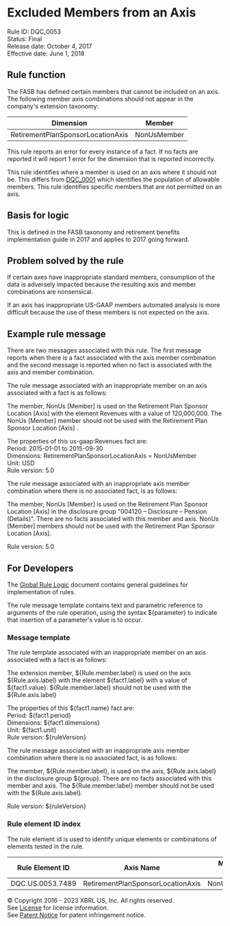 # Excluded Members from an Axis
Rule ID: DQC_0053  
Status:  Final  
Release date: October 4, 2017  
Effective date: June 1, 2018  

## Rule function

The FASB has defined certain members that cannot be included on an axis. The following member axis combinations should not appear in the company's extension taxonomy:

| Dimension | Member |
| --- | --- |
| RetirementPlanSponsorLocationAxis | NonUsMember |

This rule reports an error for every instance of a fact. If no facts are reported it will report 1 error for the dimension that is reported incorrectly.  

This rule identifies where a member is used on an axis where it should not be. This differs from [DQC_0001](/dqc_0001) which identifies the population of allowable members. This rule identifies specific members that are not permitted on an axis.  

## Basis for logic  

This is defined in the FASB taxonomy and retirement benefits implementation guide in 2017 and applies to 2017 going forward.  

## Problem solved by the rule

If certain axes have inappropriate standard members, consumption of the data is adversely impacted because the resulting axis and member combinations are nonsensical.  

If an axis has inappropriate US-GAAP members automated analysis is more difficult because the use of these members is not expected on the axis.  

## Example rule message

There are two messages associated with this rule. The first message reports when there is a fact associated with the axis member combination and the second message is reported when no fact is associated with the axis and member combination.  

The rule message associated with an inappropriate member on an axis associated with a fact is as follows:

The member, NonUs [Member] is used on the Retirement Plan Sponsor Location [Axis] with the element Revenues with a value of 120,000,000\. The NonUs [Member] member should not be used with the Retirement Plan Sponsor Location [Axis] .  

The properties of this us-gaap:Revenues fact are:  
Period: 2015-01-01 to 2015-09-30   
Dimensions: RetirementPlanSponsorLocationAxis = NonUsMember   
Unit: USD   
Rule version: 5.0

The rule message associated with an inappropriate axis member combination where there is no associated fact, is as follows:

The member, NonUs [Member] is used on the Retirement Plan Sponsor Location [Axis] in the disclosure group "004120 – Disclosure – Pension (Details)". There are no facts associated with this member and axis. NonUs [Member] members should not be used with the Retirement Plan Sponsor Location [Axis].  
  
Rule version: 5.0

## For Developers

The [Global Rule Logic](https://xbrl.us/dqc_0001) document contains general guidelines for implementation of rules.  

The rule message template contains text and parametric reference to arguments of the rule operation, using the syntax ${parameter} to indicate that insertion of a parameter's value is to occur.  

### Message template

The rule template associated with an inappropriate member on an axis associated with a fact is as follows:

The extension member, ${Rule.member.label} is used on the axis ${Rule.axis.label} with the element ${fact1.label} with a value of ${fact1.value}. ${Rule.member.label} should not be used with the ${Rule.axis.label}

The properties of this ${fact1.name} fact are:  
Period: ${fact1.period}   
Dimensions: ${fact1.dimensions}   
Unit: ${fact1.unit}   
Rule version: ${ruleVersion}

The rule message associated with an inappropriate axis member combination where there is no associated fact, is as follows:

The member, ${Rule.member.label}, is used on the axis, ${Rule.axis.label} in the disclosure group ${group}. There are no facts associated with this member and axis. The ${Rule.member.label} member should not be used with the ${Rule.axis.label}.  
  
Rule version: ${ruleVersion}

### Rule element ID index

The rule element id is used to identify unique elements or combinations of elements tested in the rule. 

| Rule Element ID | Axis Name | Member Name |
| --- | --- | --- |
| DQC.US.0053.7489 | RetirementPlanSponsorLocationAxis | NonUsMember |

© Copyright 2016 - 2023 XBRL US, Inc. All rights reserved.   
See [License](https://xbrl.us/dqc-license) for license information.  
See [Patent Notice](https://xbrl.us/dqc-patent) for patent infringement notice.  

